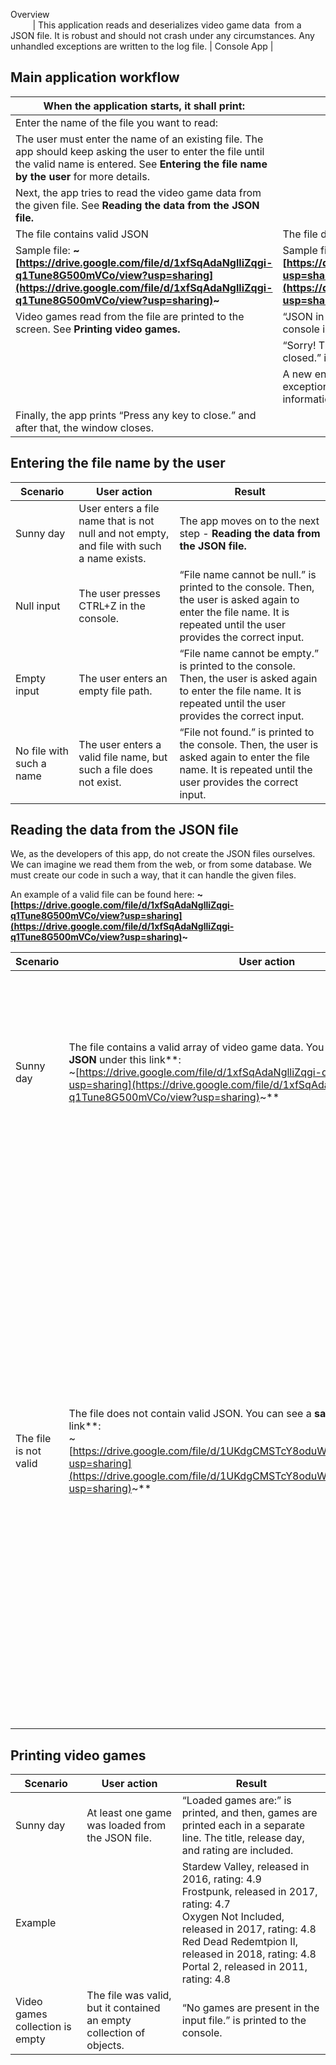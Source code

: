 Overview                                                                                                                        
| This application reads and deserializes video game data  from a JSON file. It is robust and should not crash under any circumstances. Any unhandled exceptions are written to the log file. | Console App |

## Main application workflow    

| When the application starts, it shall print:                                                                                                                                                          |                                                                                                                                                                                             |
| ----------------------------------------------------------------------------------------------------------------------------------------------------------------------------------------------------- | ------------------------------------------------------------------------------------------------------------------------------------------------------------------------------------------- |
| Enter the name of the file you want to read:                                                                                                                                                          |                                                                                                                                                                                             |
| The user must enter the name of an existing file. The app should keep asking the user to enter the file until the valid name is entered. See **Entering the file name by the user** for more details. |                                                                                                                                                                                             |
| Next, the app tries to read the video game data from the given file. See **Reading the data from the JSON file.**                                                                                     |                                                                                                                                                                                             |
| The file contains valid JSON                                                                                                                                                                          | The file does not contain valid JSON                                                                                                                                                        |
| Sample file: **~[https://drive.google.com/file/d/1xfSqAdaNglliZqgi-q1Tune8G500mVCo/view?usp=sharing](https://drive.google.com/file/d/1xfSqAdaNglliZqgi-q1Tune8G500mVCo/view?usp=sharing)~**           | Sample file: **~[https://drive.google.com/file/d/1UKdgCMSTcY8oduWGaDCxrZQ7AjmzNUgP/view?usp=sharing](https://drive.google.com/file/d/1UKdgCMSTcY8oduWGaDCxrZQ7AjmzNUgP/view?usp=sharing)~** |
| Video games read from the file are printed to the screen. See **Printing video games.**                                                                                                               | “JSON in the **FILE_NAME** was not in a valid format. JSON body:” is printed to the console in red, followed by the contents of the JSON file.                                              |
|                                                                                                                                                                                                       | “Sorry! The application has experienced an unexpected error and will have to be closed.” is printed.                                                                                        |
|                                                                                                                                                                                                       | A new entry is added to the log file, containing the date and time of the exception, the exception message, and the stack trace. See **Logging exceptions in a file** for more information. |
| Finally, the app prints “Press any key to close.” and after that, the window closes.                                                                                                                  |                                                                                                                                                                                             |

## Entering the file name by the user

| Scenario                 | User action                                                                                | Result                                                                                                                                                                  |
| ------------------------ | ------------------------------------------------------------------------------------------ | ----------------------------------------------------------------------------------------------------------------------------------------------------------------------- |
| Sunny day                | User enters a file name that is not null and not empty, and file with such a name exists.  | The app moves on to the next step - **Reading the data from the JSON file.**                                                                                            |
| Null input               | The user presses CTRL+Z in the console.                                                    | “File name cannot be null.” is printed to the console. Then, the user is asked again to enter the file name. It is repeated until the user provides the correct input.  |
| Empty input              | The user enters an empty file path.                                                        | “File name cannot be empty.” is printed to the console. Then, the user is asked again to enter the file name. It is repeated until the user provides the correct input. |
| No file with such a name | The user enters a valid file name, but such a file does not exist.                         | “File not found.” is printed to the console. Then, the user is asked again to enter the file name. It is repeated until the user provides the correct input.            |

## Reading the data from the JSON file

We, as the developers of this app, do not create the JSON files ourselves. We can imagine we read them from the web, or from some database. We must create our code in such a way, that it can handle the given files.

An example of a valid file can be found here: **~[https://drive.google.com/file/d/1xfSqAdaNglliZqgi-q1Tune8G500mVCo/view?usp=sharing](https://drive.google.com/file/d/1xfSqAdaNglliZqgi-q1Tune8G500mVCo/view?usp=sharing)~**

| Scenario              | User action                                                                                                                                                                                                                                                                                    | Result                                                                                                                                                                                                                                                                                                                                                                                                                                                                                       |
| --------------------- | ---------------------------------------------------------------------------------------------------------------------------------------------------------------------------------------------------------------------------------------------------------------------------------------------- | -------------------------------------------------------------------------------------------------------------------------------------------------------------------------------------------------------------------------------------------------------------------------------------------------------------------------------------------------------------------------------------------------------------------------------------------------------------------------------------------- |
| Sunny day             | The file contains a valid array of video game data. You can see a **sample valid JSON** under this link**:**<br>**~[https://drive.google.com/file/d/1xfSqAdaNglliZqgi-q1Tune8G500mVCo/view?usp=sharing](https://drive.google.com/file/d/1xfSqAdaNglliZqgi-q1Tune8G500mVCo/view?usp=sharing)~** | The app reads the file and deserializes its contents to a collection of objects, which  can then be printed to the console. See **Printing video games** for more detail.                                                                                                                                                                                                                                                                                                                    |
| The file is not valid | The file does not contain valid JSON. You can see a **sample invalid JSON** under this link**:**<br>**~[https://drive.google.com/file/d/1UKdgCMSTcY8oduWGaDCxrZQ7AjmzNUgP/view?usp=sharing](https://drive.google.com/file/d/1UKdgCMSTcY8oduWGaDCxrZQ7AjmzNUgP/view?usp=sharing)~**             | “JSON in the **FILE_NAME**  was not in a valid format. JSON body:” is printed to the console in red, followed by the contents of the JSON file. (**FILE_NAME**  should be replaced with the file name entered by the user.)<br><br>“Sorry! The application has experienced an unexpected error and will have to be closed.” is printed.<br><br>This situation should trigger an exception, which will be logged as a new entry is added to the log file. See **Logging exceptions**.<br><br> |

## Printing video games

| Scenario                        | User action                                                          | Result                                                                                                                                                                                                                                              |
| ------------------------------- | -------------------------------------------------------------------- | --------------------------------------------------------------------------------------------------------------------------------------------------------------------------------------------------------------------------------------------------- |
| Sunny day                       | At least one game was loaded from the JSON file.                     | “Loaded games are:” is printed, and then, games are printed each in a separate line. The title, release day, and rating are included.                                                                                                               |
| Example                         |                                                                      | Stardew Valley, released in 2016, rating: 4.9<br>Frostpunk, released in 2017, rating: 4.7<br>Oxygen Not Included, released in 2017, rating: 4.8<br>Red Dead Redemtpion II, released in 2018, rating: 4.8<br>Portal 2, released in 2011, rating: 4.8 |
| Video games collection is empty | The file was valid, but it contained an empty collection of objects. | “No games are present in the input file.” is printed to the console.                                                                                                                                                                                |
